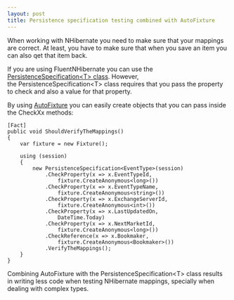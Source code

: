 ```yaml
---
layout: post
title: Persistence specification testing combined with AutoFixture
---
```


<p>When working with NHibernate you need to make sure that your mappings are correct. At least, you have to make sure that when you&nbsp;save an item you can also qet that item back.</p>
<p>If you are using FluentNHibernate you can use the <a href="https://github.com/jagregory/fluent-nhibernate/tree/master/src/FluentNHibernate/Testing" target="_blank">PersistenceSpecification&lt;T&gt; class</a>. However, the&nbsp;PersistenceSpecification&lt;T&gt; class requires that you pass the property to check and also a value for that property.</p>
<p>By using <a title="AutoFixture makes it easier for developers to do Test-Driven Development by automating non-relevant Test Fixture Setup, allowing the Test Developer to focus on the essentials of each test case." href="http://autofixture.codeplex.com/" target="_blank">AutoFixture</a> you can easily create objects that you can pass inside the CheckXx methods:</p>

```
[Fact]
public void ShouldVerifyTheMappings()
{
    var fixture = new Fixture();

    using (session)
    {
        new PersistenceSpecification<EventType>(session)
            .CheckProperty(x => x.EventTypeId, 
                fixture.CreateAnonymous<long>())
            .CheckProperty(x => x.EventTypeName, 
                fixture.CreateAnonymous<string>())
            .CheckProperty(x => x.ExchangeServerId, 
                fixture.CreateAnonymous<int>())
            .CheckProperty(x => x.LastUpdatedOn, 
                DateTime.Today)
            .CheckProperty(x => x.NextMarketId, 
                fixture.CreateAnonymous<long>())
            .CheckReference(x => x.Bookmaker, 
                fixture.CreateAnonymous<Bookmaker>())
            .VerifyTheMappings();
    }
}
```

<p>Combining&nbsp;AutoFixture with the PersistenceSpecification&lt;T&gt; class results in&nbsp;writing less code when testing NHibernate mappings, specially when dealing with complex types.</p>

